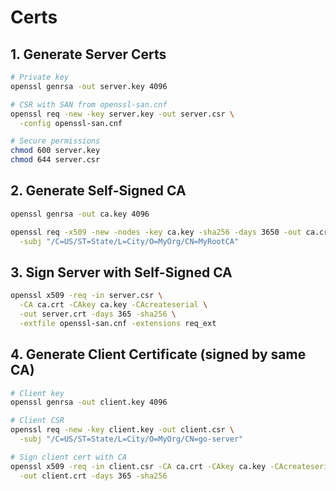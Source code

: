# Certs

## 1. Generate Server Certs

```sh
# Private key
openssl genrsa -out server.key 4096

# CSR with SAN from openssl-san.cnf
openssl req -new -key server.key -out server.csr \
  -config openssl-san.cnf

# Secure permissions
chmod 600 server.key
chmod 644 server.csr
```

## 2. Generate Self-Signed CA

```sh
openssl genrsa -out ca.key 4096

openssl req -x509 -new -nodes -key ca.key -sha256 -days 3650 -out ca.crt \
  -subj "/C=US/ST=State/L=City/O=MyOrg/CN=MyRootCA"
```

## 3. Sign Server with Self-Signed CA

```sh
openssl x509 -req -in server.csr \
  -CA ca.crt -CAkey ca.key -CAcreateserial \
  -out server.crt -days 365 -sha256 \
  -extfile openssl-san.cnf -extensions req_ext
```

## 4. Generate Client Certificate (signed by same CA)

```sh
# Client key
openssl genrsa -out client.key 4096

# Client CSR
openssl req -new -key client.key -out client.csr \
  -subj "/C=US/ST=State/L=City/O=MyOrg/CN=go-server"

# Sign client cert with CA
openssl x509 -req -in client.csr -CA ca.crt -CAkey ca.key -CAcreateserial \
  -out client.crt -days 365 -sha256
```
